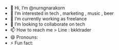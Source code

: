 - 👋 Hi, I’m @nurngnarakorn
- 👀 I’m interested in tech , marketing , music , beer
- 🌱 I’m currently working as freelance
- 💞️ I’m looking to collaborate on tech
- 📫 How to reach me > Line : bkktrader
- 😄 Pronouns: 
- ⚡ Fun fact: 

<!---
nurngnarakorn/nurngnarakorn is a ✨ special ✨ repository because its `README.md` (this file) appears on your GitHub profile.
You can click the Preview link to take a look at your changes.
--->
